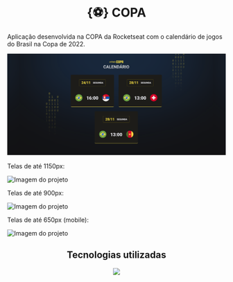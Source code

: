 <h1 align="center">{⚽} <nlw/> COPA</h1>

<p>Aplicação desenvolvida na <nlw/> COPA da Rocketseat com o calendário de jogos do Brasil na Copa de 2022.</p>

![Imagem do projeto](./see-project/img01.png)

<p>Telas de até 1150px:</p>

![Imagem do projeto](./see-project/img02.png)

<p>Telas de até 900px:</p>

![Imagem do projeto](./see-project/img03.png)

<p>Telas de até 650px (mobile):</p>

![Imagem do projeto](./see-project/img04.png)

<h2 align="center">Tecnologias utilizadas</h2>

<p align="center">
  <a href="https://skillicons.dev">
    <img src="https://skillicons.dev/icons?i=html,css,js" />
  </a>
</p>